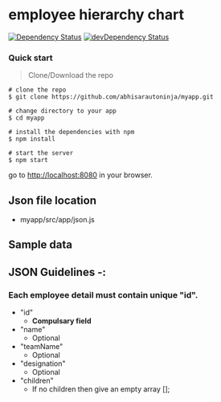 # employee hierarchy chart

[![Dependency Status](https://david-dm.org/preboot/angularjs-webpack/status.svg)](https://david-dm.org/preboot/angular-webpack#info=dependencies) [![devDependency Status](https://david-dm.org/preboot/angularjs-webpack/dev-status.svg)](https://david-dm.org/preboot/angularjs-webpack#info=devDependencies)

### Quick start

> Clone/Download the repo 
```
# clone the repo
$ git clone https://github.com/abhisarautoninja/myapp.git 

# change directory to your app
$ cd myapp

# install the dependencies with npm
$ npm install

# start the server
$ npm start
```

go to [http://localhost:8080](http://localhost:8080) in your browser.

## Json file location  
* myapp/src/app/json.js

## Sample data  



## JSON Guidelines -:

### Each employee detail must contain unique "id".
* "id"
    * **Compulsary field**
* "name"
	* Optional
* "teamName"
	* Optional
* "designation"
	* Optional
* "children"
	* If no children then give an empty array [];
